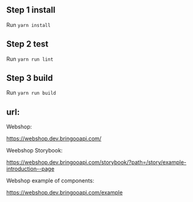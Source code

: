 ## Step 1 install

Run `yarn install` 

## Step 2 test

Run `yarn run lint` 

## Step 3 build

Run `yarn run build` 


## url:

Webshop:

https://webshop.dev.bringooapi.com/

Weebshop Storybook:

https://webshop.dev.bringooapi.com/storybook/?path=/story/example-introduction--page

Webshop example of components:

https://webshop.dev.bringooapi.com/example 
